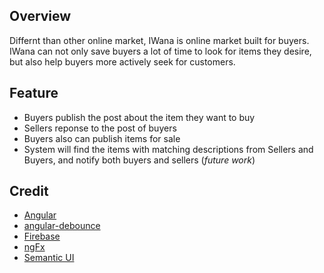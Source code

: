 ## Overview
Differnt than other online market, IWana is online market built for buyers. IWana can not only save buyers a lot of time to look for items they desire, but also help buyers more actively seek for customers. 

## Feature
+ Buyers publish the post about the item they want to buy
+ Sellers reponse to the post of buyers
+ Buyers also can publish items for sale
+ System will find the items with matching descriptions from Sellers and Buyers, and notify both buyers and sellers (*future work*)

## Credit
+ [Angular](https://angularjs.org/)  
+ [angular-debounce](https://github.com/shahata/angular-debounce)
+ [Firebase](https://angularjs.org/)
+ [ngFx](https://github.com/Hendrixer/ngFx)
+ [Semantic UI](http://semantic-ui.com/)  

